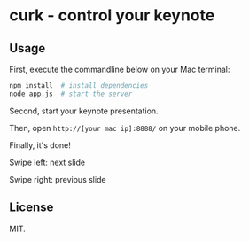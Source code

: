 curk - control your keynote
===========================

## Usage

First, execute the commandline below on your Mac terminal:

```bash
npm install  # install dependencies
node app.js  # start the server
```

Second, start your keynote presentation.

Then, open `http://[your mac ip]:8888/` on your mobile phone.

Finally, it's done!

Swipe left: next slide

Swipe right: previous slide

## License

MIT.
